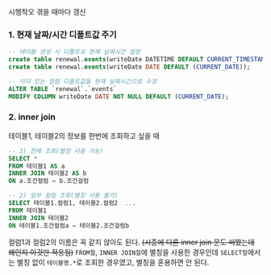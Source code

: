 시행착오 겪을 때마다 갱신

### 1. 현재 날짜/시간 디폴트값 주기

```sql
-- 테이블 생성 시 디폴트로 현재 날짜시간 설정
create table renewal.events(writeDate DATETIME DEFAULT CURRENT_TIMESTAMP);
create table renewal.events(writeDate DATE DEFAULT (CURRENT_DATE));

-- 이미 있는 컬럼 디폴트값을 현재 날짜시간으로 수정
ALTER TABLE `renewal`.`events`
MODIFY COLUMN writeDate DATE NOT NULL DEFAULT (CURRENT_DATE);
```

### 2. inner join

테이블1, 테이블2의 정보를 한번에 조회하고 싶을 때

```sql
-- 1) 전체 조회(별칭 사용 가능)
SELECT *
FROM 테이블1 AS a
INNER JOIN 테이블2 AS b
ON a.조건컬럼 = b.조건걸럼

-- 2) 일부 컬럼 조회(별칭 사용 불가)
SELECT 테이블1.컬럼1, 테이블2.컬럼2  ...
FROM 테이블1
INNER JOIN 테이블2
ON 테이블1.조건컬럼a = 테이블2.조건걸럼b
```

컬럼1과 컬럼2의 이름은 꼭 같지 않아도 된다. ~~(시중에 다른 inner join 문도 써봤는데 왜인지 이것만 적용됨)~~ `FROM절`, `INNER JOIN절`에 별칭을 사용한 경우인데 `SELECT절`에서는 별칭 없이 `테이블명.*`로 조회한 경우였고, 별칭을 혼용하면 안 된다.
